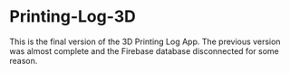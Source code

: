 # Printing-Log-3D
This is the final version of the 3D Printing Log App. The previous version was almost complete and the Firebase database disconnected for some reason.
